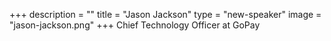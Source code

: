 +++
description = ""
title = "Jason Jackson"
type = "new-speaker"
image = "jason-jackson.png"
+++
Chief Technology Officer at GoPay